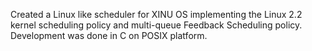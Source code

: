 Created a Linux like scheduler for XINU OS implementing the Linux 2.2 kernel scheduling policy and multi-queue Feedback Scheduling policy. Development was done in C on POSIX platform.
